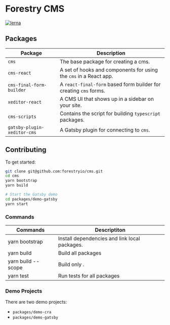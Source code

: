# Forestry CMS

[![lerna](https://img.shields.io/badge/maintained%20with-lerna-cc00ff.svg)](https://lerna.js.org/)

## Packages

| Package                     | Description                                                       |
| --------------------------- | ----------------------------------------------------------------- |
| `cms`                       | The base package for creating a cms.                              |
| `cms-react`                 | A set of hooks and components for using the `cms` in a React app. |
| `cms-final-form-builder`    | A `react-final-form` based form builder for creating `cms` forms. |
| `xeditor-react`             | A CMS UI that shows up in a sidebar on your site.                 |
| `cms-scripts`               | Contains the script for building `typescript` packages.           |
| `gatsby-plugin-xeditor-cms` | A Gatsby plugin for connecting to `cms`.                          |

## Contributing

To get started:

```bash
git clone git@github.com:forestryio/cms.git
cd cms
yarn bootstrap
yarn build

# Start the Gatsby demo
cd packages/demo-gatsby
yarn start
```

### Commands

| Commands                     | Descriptiton                                  |
| ---------------------------- | --------------------------------------------- |
| yarn bootstrap               | Install dependencies and link local packages. |
| yarn build                   | Build all packages                            |
| yarn build --scope <package> | Build only <package>.                         |
| yarn test                    | Run tests for all packages                    |

### Demo Projects

There are two demo projects:

- `packages/demo-cra`
- `packages/demo-gatsby`
